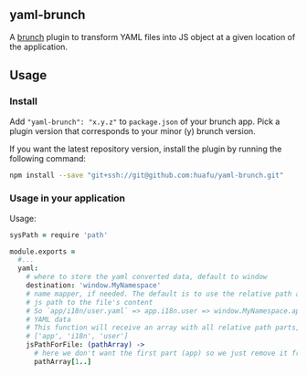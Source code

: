 ## yaml-brunch
A [brunch](http://brunch.io) plugin to transform YAML files into JS object at a given location of the application.

## Usage
### Install
Add `"yaml-brunch": "x.y.z"` to `package.json` of your brunch app.
Pick a plugin version that corresponds to your minor (y) brunch version.

If you want the latest repository version, install the plugin by running the following command:
```sh
npm install --save "git+ssh://git@github.com:huafu/yaml-brunch.git"
```

### Usage in your application
Usage:

```coffeescript
sysPath = require 'path'

module.exports =
  #...
  yaml:
    # where to store the yaml converted data, default to window
    destination: 'window.MyNamespace'
    # name mapper, if needed. The default is to use the relative path and filename as the
    # js path to the file's content
    # So `app/i18n/user.yaml` => app.i18n.user => window.MyNamespace.app.i18n.user will hold the
    # YAML data
    # This function will receive an array with all relative path parts, in that case for example:
    # ['app', 'i18n', 'user']
    jsPathForFile: (pathArray) ->
      # here we don't want the first part (app) so we just remove it from the array and return it
      pathArray[1..]
```
